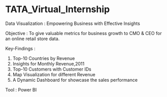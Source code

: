 # TATA_Virtual_Internship

Data Visualization : Empowering Business with Effective Insights

Objective : To give valuable metrics for business growth to CMO & CEO for an online retail store data.

Key-Findings :
1) Top-10 Countries by Revenue
2) Insights for Monthly Revenue,2011
3) Top-10 Customers with Customer IDs
4) Map Visualization for different Revenue
5) A Dynamic Dashboard for showcase the sales performance 

Tool : Power BI 
